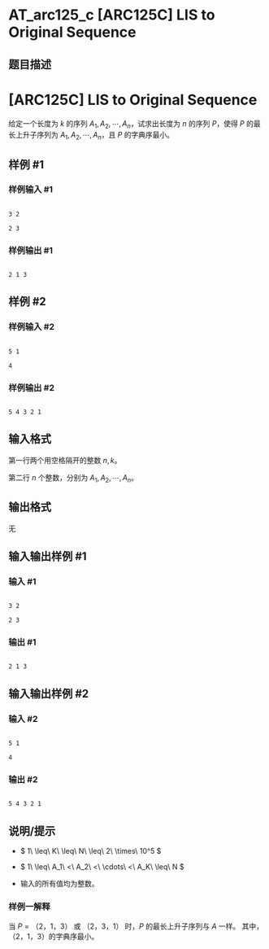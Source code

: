 # AT_arc125_c [ARC125C] LIS to Original Sequence

## 题目描述

# [ARC125C] LIS to Original Sequence


[problemUrl]: https://atcoder.jp/contests/arc125/tasks/arc125_c

给定一个长度为 $k$ 的序列 $A_1,A_2,\cdots,A_n$，试求出长度为 $n$ 的序列 $P$，使得 $P$ 的最长上升子序列为 $A_1,A_2,\cdots,A_n$，且 $P$ 的字典序最小。


## 样例 #1

### 样例输入 #1

```
3 2
2 3
```

### 样例输出 #1

```
2 1 3
```

## 样例 #2

### 样例输入 #2

```
5 1
4
```

### 样例输出 #2

```
5 4 3 2 1
```

## 输入格式

第一行两个用空格隔开的整数 $n,k$。

第二行 $n$ 个整数，分别为 $A_1,A_2,\cdots,A_n$。

## 输出格式

无

## 输入输出样例 #1

### 输入 #1

```
3 2
2 3
```

### 输出 #1

```
2 1 3
```

## 输入输出样例 #2

### 输入 #2

```
5 1
4
```

### 输出 #2

```
5 4 3 2 1
```

## 说明/提示

- $ 1\ \leq\ K\ \leq\ N\ \leq\ 2\ \times\ 10^5 $
- $ 1\ \leq\ A_1\ <\ A_2\ <\ \cdots\ <\ A_K\ \leq\ N $
- 输入的所有值均为整数。

### 样例一解释

当 $P=（2，1，3）$ 或 $（2，3，1）$ 时，$P$ 的最长上升子序列与 $A$ 一样。 其中，$（2，1，3）$的字典序最小。